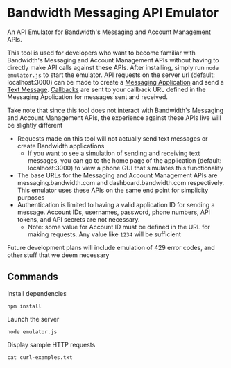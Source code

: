 # Bandwidth Messaging API Emulator

An API Emulator for Bandwidth's Messaging and Account Management APIs. 

This tool is used for developers who want to become familiar with Bandwidth's Messaging and Account Management APIs without having to directly make API calls against these APIs. After installing, simply run `node emulator.js` to start the emulator. API requests on the server url (default: localhost:3000) can be made to create a [Messaging Application](https://dev.bandwidth.com/v2-messaging/applications/postApplications.html) and send a [Text Message](https://dev.bandwidth.com/v2-messaging/methods/createMessage.html). [Callbacks](https://dev.bandwidth.com/v2-messaging/events/messageEvents.html) are sent to your callback URL defined in the Messaging Application for messages sent and received.

Take note that since this tool does not interact with Bandwidth's Messaging and Account Management APIs, the experience against these APIs live will be slightly different
* Requests made on this tool will not actually send text messages or create Bandwidth applications
  * If you want to see a simulation of sending and receiving text messages, you can go to the home page of the application (default: localhost:3000) to view a phone GUI that simulates this functionality
* The base URLs for the Messaging and Account Management APIs are messaging.bandwidth.com and dashboard.bandwidth.com respectively. This emulator uses these APIs on the same end point for simplicity purposes
* Authentication is limited to having a valid application ID for sending a message. Account IDs, usernames, password, phone numbers, API tokens, and API secrets are not necessary.
  * Note: some value for Account ID must be defined in the URL for making requests. Any value like `1234` will be sufficient

Future development plans will include emulation of 429 error codes, and other stuff that we deem necessary

## Commands

Install dependencies
```
npm install
```

Launch the server
```
node emulator.js
```

Display sample HTTP requests
```
cat curl-examples.txt
```
